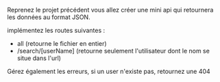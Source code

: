 Reprenez le projet précédent vous allez créer une mini api qui retournera les données au format JSON.

implémentez les routes suivantes :
- all (retourne le fichier en entier)
- /search/[userName] (retourne seulement l'utilisateur dont le nom se situe dans l'url)


Gérez également les erreurs, si un user n'existe pas, retournez une 404